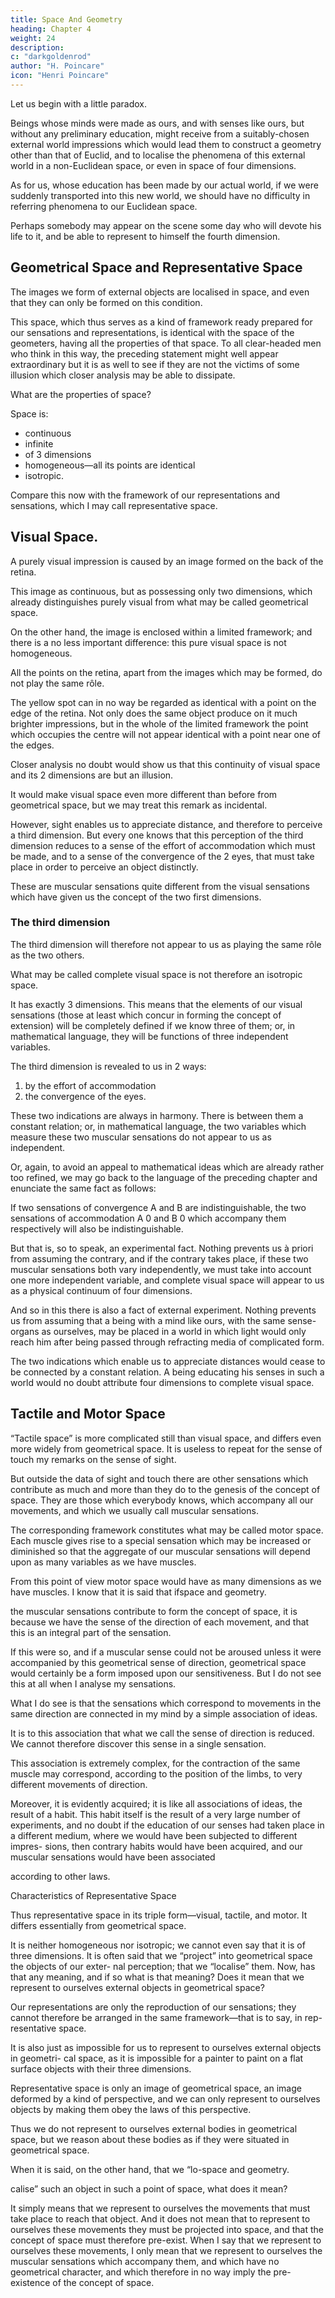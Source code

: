```yaml
---
title: Space And Geometry
heading: Chapter 4
weight: 24
description:  
c: "darkgoldenrod"
author: "H. Poincare"
icon: "Henri Poincare"
---
```



Let us begin with a little paradox. 

Beings whose minds were made as ours, and with senses like ours, but without any preliminary education, might receive from a suitably-chosen external world impressions which would lead them to construct a geometry other than that of Euclid, and to localise the phenomena of this external world in a non-Euclidean space, or even in space of four dimensions.

As for us, whose education has been made by our actual world, if we were suddenly transported into this new world, we should have no difficulty in referring phenomena to our Euclidean space. 

Perhaps somebody may appear on the scene some day who will devote his life to it, and be able to represent to himself the fourth dimension.


## Geometrical Space and Representative Space

The images we form of external objects are localised in space, and even that they can only be formed on this condition. 

This space, which thus serves as a kind of framework ready prepared for our sensations and representations, is identical with the space of the geometers, having all the properties of
that space. To all clear-headed men who think in this way, the preceding statement might well appear extraordinary but it is as well to see if they are not the victims of some illusion which closer analysis may be able to dissipate. 

What are the properties of space? <!-- I mean of that space which is
the object of geometry, and which I shall call geometrical
space. The following are some of the more essential:— -->

Space is:
- continuous
- infinite
- of 3 dimensions
- homogeneous—all its points are identical
- isotropic. 

Compare this now with the framework of our representations and sensations, which I may call representative space.


## Visual Space.

A purely visual impression is caused by an image formed on the back of the retina. 

This image as continuous, but as possessing only two dimensions, which already distinguishes purely visual from what may be called geometrical space. 

On the other hand, the image is enclosed within a limited framework; and there is a no less important difference: this pure visual space is not homogeneous. 

All the points on the retina, apart from the images which may be formed, do not play the same rôle.

The yellow spot can in no way be regarded as identical  with a point on the edge of the retina. Not only does the
same object produce on it much brighter impressions, but in the whole of the limited framework the point which
occupies the centre will not appear identical with a point near one of the edges.

Closer analysis no doubt would show us that this continuity of visual space and its 2 dimensions are but an illusion. 
 
It would make visual space even more different than before from geometrical space, but we may treat this remark as incidental.

However, sight enables us to appreciate distance, and therefore to perceive a third dimension. But every one knows that this perception of the third dimension reduces to a sense of the effort of accommodation which must be made, and to a sense of the convergence of the 2 eyes, that must take place in order to perceive an object distinctly. 

These are muscular sensations quite different from the visual sensations which have given us the concept of the two first dimensions. 


### The third dimension

The third dimension will therefore not appear to us as playing the same rôle as the two others. 

What may be called complete visual space is not therefore an isotropic space. 

It has exactly 3 dimensions. This means that the elements of our visual sensations (those at least which concur in forming the concept of extension) will be completely defined if we know three of them; or, in mathematical language, they will be functions of three independent variables. 

The third dimension is revealed to us in 2 ways: 

1. by the effort of accommodation
2. the convergence of the eyes.

These two indications are always in harmony. There is between them a constant relation; or, in mathematical language, the two variables which measure these
two muscular sensations do not appear to us as independent. 

Or, again, to avoid an appeal to mathematical ideas which are already rather too refined, we may go back to
the language of the preceding chapter and enunciate the same fact as follows:

If two sensations of convergence A and B are indistinguishable, the two sensations of accommodation A 0 and B 0 which accompany them respectively will also be indistinguishable. 

But that is, so to speak, an experimental fact. Nothing prevents us à priori from assuming the contrary, and if the contrary takes place, if these two muscular sensations both vary independently, we must take into account one more independent variable, and complete visual space will appear to us as a physical continuum of four dimensions. 

And so in this there is also a fact of external experiment. Nothing prevents us from assuming that a being with a mind like ours, with the same sense-organs as ourselves, may be
placed in a world in which light would only reach him after being passed through refracting media of complicated form. 

The two indications which enable us to appreciate distances would cease to be connected by a constant relation. A being educating his senses in such a world would
no doubt attribute four dimensions to complete visual space.



## Tactile and Motor Space

“Tactile space” is more complicated still than visual space, and differs even more
widely from geometrical space. It is useless to repeat
for the sense of touch my remarks on the sense of sight.

But outside the data of sight and touch there are other sensations which contribute as much and more than they do to the genesis of the concept of space. They are those
which everybody knows, which accompany all our movements, and which we usually call muscular sensations. 

The corresponding framework constitutes what may be called motor space. Each muscle gives rise to a special sensation which may be increased or diminished so that the aggregate of our muscular sensations will depend upon as many variables as we have muscles. 

From this point of view motor space would have as many dimensions as we have muscles. I know that it is said that ifspace and geometry.

the muscular sensations contribute to form the concept
of space, it is because we have the sense of the direction
of each movement, and that this is an integral part of
the sensation. 

If this were so, and if a muscular sense could not be aroused unless it were accompanied by this
geometrical sense of direction, geometrical space would
certainly be a form imposed upon our sensitiveness. But
I do not see this at all when I analyse my sensations.

What I do see is that the sensations which correspond to movements in the same direction are connected in my mind by a simple association of ideas. 

It is to this association that what we call the sense of direction is
reduced. We cannot therefore discover this sense in a
single sensation.

This association is extremely complex, for the contraction of the same muscle may correspond,
according to the position of the limbs, to very different
movements of direction. 

Moreover, it is evidently acquired; it is like all associations of ideas, the result of
a habit. This habit itself is the result of a very large
number of experiments, and no doubt if the education
of our senses had taken place in a different medium,
where we would have been subjected to different impres-
sions, then contrary habits would have been acquired,
and our muscular sensations would have been associated 

according to other laws.

Characteristics of Representative Space

Thus representative space in its triple form—visual, tactile, and
motor. It differs essentially from geometrical space. 

It is neither homogeneous nor isotropic; we cannot even say
that it is of three dimensions. It is often said that we
“project” into geometrical space the objects of our exter-
nal perception; that we “localise” them. Now, has that
any meaning, and if so what is that meaning? Does it
mean that we represent to ourselves external objects in
geometrical space? 

Our representations are only the reproduction of our sensations; they cannot therefore be
arranged in the same framework—that is to say, in rep-
resentative space. 

It is also just as impossible for us to represent to ourselves external objects in geometri-
cal space, as it is impossible for a painter to paint on a flat surface objects with their three dimensions. 

Representative space is only an image of geometrical space, an image deformed by a kind of perspective, and we can only represent to ourselves objects by making them obey the laws of this perspective. 

Thus we do not represent to ourselves external bodies in geometrical space, but we reason
about these bodies as if they were situated in geometrical space. 

When it is said, on the other hand, that we “lo-space and geometry.

calise” such an object in such a point of space, what does
it mean?

It simply means that we represent to ourselves
the movements that must take place to reach that object.
And it does not mean that to represent to ourselves these
movements they must be projected into space, and that
the concept of space must therefore pre-exist. When I
say that we represent to ourselves these movements, I
only mean that we represent to ourselves the muscular
sensations which accompany them, and which have no
geometrical character, and which therefore in no way imply the pre-existence of the concept of space.

